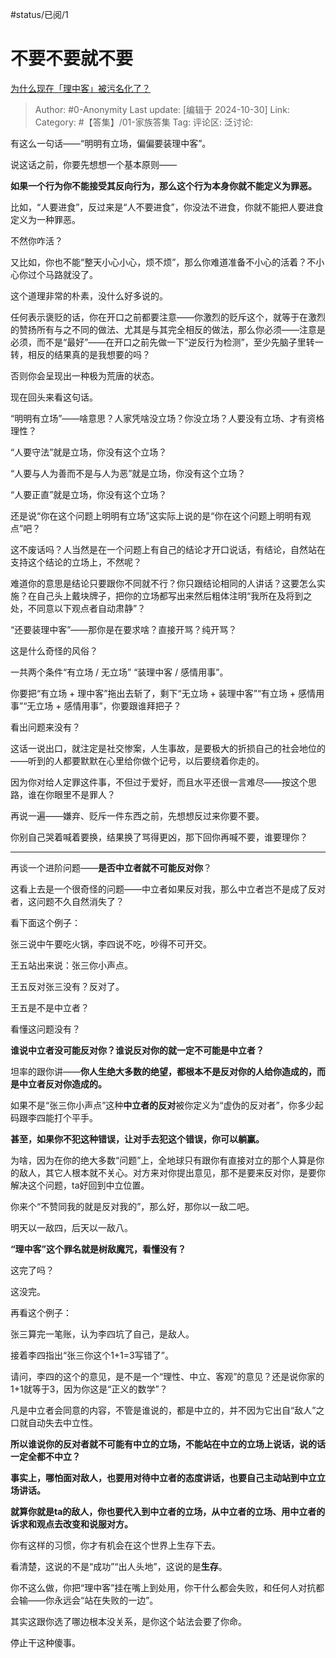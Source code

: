 #status/已阅/1

# 不要不要就不要

[为什么现在「理中客」被污名化了？](https://www.zhihu.com/question/63034460/answer/18283876073)

> Author: #0-Anonymity
> Last update: [编辑于 2024-10-30]
> Link:
> Category: #【答集】/01-家族答集
> Tag:
> 评论区:
> 泛讨论:

有这么一句话——“明明有立场，偏偏要装理中客”。

说这话之前，你要先想想一个基本原则——

**如果一个行为你不能接受其反向行为，那么这个行为本身你就不能定义为罪恶。**

比如，“人要进食”，反过来是“人不要进食”，你没法不进食，你就不能把人要进食定义为一种罪恶。

不然你咋活？

又比如，你也不能“整天小心小心，烦不烦”，那么你难道准备不小心的活着？不小心你过个马路就没了。

这个道理非常的朴素，没什么好多说的。

任何表示褒贬的话，你在开口之前都要注意——你激烈的贬斥这个，就等于在激烈的赞扬所有与之不同的做法、尤其是与其完全相反的做法，那么你必须——注意是必须，而不是“最好”——在开口之前先做一下“逆反行为检测”，至少先脑子里转一转，相反的结果真的是我想要的吗？

否则你会呈现出一种极为荒唐的状态。

现在回头来看这句话。

“明明有立场”——啥意思？人家凭啥没立场？你没立场？人要没有立场、才有资格理性？

“人要守法”就是立场，你没有这个立场？

“人要与人为善而不是与人为恶”就是立场，你没有这个立场？

“人要正直”就是立场，你没有这个立场？

还是说“你在这个问题上明明有立场”这实际上说的是“你在这个问题上明明有观点”吧？

这不废话吗？人当然是在一个问题上有自己的结论才开口说话，有结论，自然站在支持这个结论的立场上，不然呢？

难道你的意思是结论只要跟你不同就不行？你只跟结论相同的人讲话？这要怎么实施？在自己头上戴块牌子，把你的立场都写出来然后粗体注明“我所在及将到之处，不同意以下观点者自动肃静”？

“还要装理中客”——那你是在要求啥？直接开骂？纯开骂？

这是什么奇怪的风俗？

一共两个条件“有立场 / 无立场” “装理中客 / 感情用事”。

你要把“有立场 + 理中客”拖出去斩了，剩下“无立场 + 装理中客”“有立场 + 感情用事”“无立场 + 感情用事”，你要跟谁拜把子？

看出问题来没有？

这话一说出口，就注定是社交惨案，人生事故，是要极大的折损自己的社会地位的——听到的人都要默默在心里给你做个记号，以后要绕着你走的。

因为你对给人定罪这件事，不但过于爱好，而且水平还很一言难尽——按这个思路，谁在你眼里不是罪人？

再说一遍——嫌弃、贬斥一件东西之前，先想想反过来你要不要。

你别自己哭着喊着要换，结果换了骂得更凶，那下回你再喊不要，谁要理你？

--------------------

再谈一个进阶问题——**是否中立者就不可能反对你**？

这看上去是一个很奇怪的问题——中立者如果反对我，那么中立者岂不是成了反对者，这问题不久自然消失了？

看下面这个例子：

张三说中午要吃火锅，李四说不吃，吵得不可开交。

王五站出来说：张三你小声点。

王五反对张三没有？反对了。

王五是不是中立者？

看懂这问题没有？

**谁说中立者没可能反对你？谁说反对你的就一定不可能是中立者？**

坦率的跟你讲——**你人生绝大多数的绝望，都根本不是反对你的人给你造成的，而是中立者反对你造成的。**

如果不是“张三你小声点”这种**中立者的反对**被你定义为“虚伪的反对者”，你多少起码跟李四能打个平手。

**甚至，如果你不犯这种错误，让对手去犯这个错误，你可以躺赢。**

为啥，因为在你的绝大多数“问题”上，全地球只有跟你有直接对立的那个人算是你的敌人，其它人根本就不关心。对方来对你提出意见，那不是要来反对你，是要你解决这个问题，ta好回到中立位置。

你来个“不赞同我的就是反对我的”，那么好，那你以一敌二吧。

明天以一敌四，后天以一敌八。

**“理中客”这个罪名就是树敌魔咒，看懂没有？**

这完了吗？

这没完。

再看这个例子：

张三算完一笔账，认为李四坑了自己，是敌人。

接着李四指出“张三你这个1+1=3写错了”。

请问，李四的这个的意见，是不是一个“理性、中立、客观”的意见？还是说你家的1+1就等于3，因为你这是“正义的数学”？

凡是中立者会同意的内容，不管是谁说的，都是中立的，并不因为它出自“敌人”之口就自动失去中立性。

**所以谁说你的反对者就不可能有中立的立场，不能站在中立的立场上说话，说的话一定全都不中立？**

**事实上，哪怕面对敌人，也要用对待中立者的态度讲话，也要自己主动站到中立立场讲话。**

**就算你就是ta的敌人，你也要代入到中立者的立场，从中立者的立场、用中立者的诉求和观点去改变和说服对方。**

你有这样的习惯，你才有机会在这个世界上生存下去。

看清楚，这说的不是“成功”“出人头地”，这说的是**生存**。

你不这么做，你把“理中客”挂在嘴上到处用，你干什么都会失败，和任何人对抗都会输——你永远会“站在失败的一边”。

其实这跟你选了哪边根本没关系，是你这个站法会要了你命。

停止干这种傻事。
